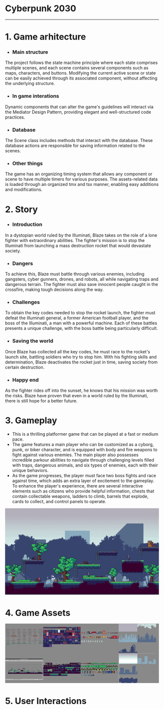 # Cyberpunk 2030

-------
# 1. Game arhitecture
- ### Main structure
 The project follows the state machine principle where each state comprises multiple scenes, and each scene contains several components such as maps, characters, and buttons. Modifying the current active scene or state can be easily achieved through its associated component, without affecting the underlying structure.

- ### In game interations 
Dynamic components that can alter the game's guidelines will interact via the Mediator Design Pattern, providing elegant and well-structured code practices.
 
- ### Database
The Scene class includes methods that interact with the database. These database actions are responsible for saving information related to the scenes.
 
- ### Other things
The game has an organizing timing system that allows any component or scene to have multiple timers for various purposes. The assets-related data is loaded through an organized tmx and tsx manner, enabling easy additions and modifications.
# 2. Story  

- ### Introduction
 In a dystopian world ruled by the Illuminati, Blaze takes on the role of a lone fighter with extraordinary abilities. The fighter's mission is to stop the Illuminati from launching a mass destruction rocket that would devastate society.

- ###  Dangers
 To achieve this, Blaze must battle through various enemies, including gangsters, cyber gunners, drones, and robots, all while navigating traps and dangerous terrain. The fighter must also save innocent people caught in the crossfire, making tough decisions along the way.

- ###  Challenges
 To obtain the key codes needed to stop the rocket launch, the fighter must defeat the Illuminati general, a former American football player, and the boss of the Illuminati, a man with a powerful machine. Each of these battles presents a unique challenge, with the boss battle being particularly difficult.

- ### Saving the world
 Once Blaze has collected all the key codes, he must race to the rocket's launch site, battling soldiers who try to stop him. With his fighting skills and determination, Blaze deactivates the rocket just in time, saving society from certain destruction.

- ### Happy end
 As the fighter rides off into the sunset, he knows that his mission was worth the risks. Blaze have proven that even in a world ruled by the Illuminati, there is still hope for a better future.

# 3. Gameplay
- This is a thrilling platformer game that can be played at a fast or medium pace.
- The game features a main player who can be customized as a cyborg, punk, or biker character, and is equipped with body and fire weapons to fight against various enemies. The main player also possesses incredible parkour abilities to navigate through challenging levels filled with traps, dangerous animals, and six types of enemies, each with their unique behaviors.
- As the game progresses, the player must face two boss fights and race against time, which adds an extra layer of excitement to the gameplay. To enhance the player's experience, there are several interactive elements such as citizens who provide helpful information, chests that contain collectable weapons, ladders to climb, barrels that explode, cards to collect, and control panels to operate.

![Example Image](presentation_resources/game_preview.png "GreenCityMapPreview")

# 4. Game Assets
![Example Image](presentation_resources/all_assets.png "GreenCityMapPreview")


# 5. User Interactions
